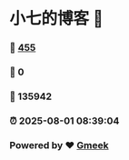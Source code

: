 # 小七的博客 :link:  
### :page_facing_up: [455](/tag.html) 
### :speech_balloon: 0 
### :hibiscus: 135942 
### :alarm_clock: 2025-08-01 08:39:04 
### Powered by :heart: [Gmeek](https://github.com/Meekdai/Gmeek)
